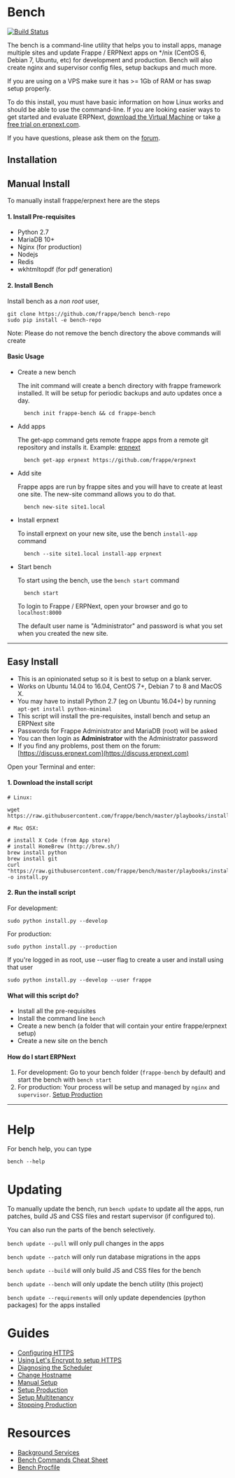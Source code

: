 # Bench

[![Build Status](https://travis-ci.org/frappe/bench.svg?branch=master)](https://travis-ci.org/frappe/bench)

The bench is a command-line utility that helps you to install apps, manage multiple sites and update Frappe / ERPNext apps on */nix (CentOS 6, Debian 7, Ubuntu, etc) for development and production. Bench will also create nginx and supervisor config files, setup backups and much more.

If you are using on a VPS make sure it has >= 1Gb of RAM or has swap setup properly.

To do this install, you must have basic information on how Linux works and should be able to use the command-line. If you are looking easier ways to get started and evaluate ERPNext, [download the Virtual Machine](https://erpnext.com/download) or take [a free trial on erpnext.com](https://erpnext.com/pricing).

If you have questions, please ask them on the [forum](https://discuss.erpnext.com/).

## Installation

## Manual Install

To manually install frappe/erpnext here are the steps

#### 1. Install Pre-requisites

- Python 2.7
- MariaDB 10+
- Nginx (for production)
- Nodejs
- Redis
- wkhtmltopdf (for pdf generation)

#### 2. Install Bench

Install bench as a *non root* user,

	git clone https://github.com/frappe/bench bench-repo
	sudo pip install -e bench-repo

Note: Please do not remove the bench directory the above commands will create

#### Basic Usage

* Create a new bench

	The init command will create a bench directory with frappe framework
	installed. It will be setup for periodic backups and auto updates once
	a day.

		bench init frappe-bench && cd frappe-bench

* Add apps

	The get-app command gets remote frappe apps from a remote git repository and installs it. Example: [erpnext](https://github.com/frappe/erpnext)

		bench get-app erpnext https://github.com/frappe/erpnext

* Add site

	Frappe apps are run by frappe sites and you will have to create at least one
	site. The new-site command allows you to do that.

		bench new-site site1.local

* Install erpnext

	To install erpnext on your new site, use the bench `install-app` command

		bench --site site1.local install-app erpnext

* Start bench

	To start using the bench, use the `bench start` command

		bench start

	To login to Frappe / ERPNext, open your browser and go to `localhost:8000`

	The default user name is "Administrator" and password is what you set when you created the new site.


---

## Easy Install

- This is an opinionated setup so it is best to setup on a blank server.
- Works on Ubuntu 14.04 to 16.04, CentOS 7+, Debian 7 to 8 and MacOS X.
- You may have to install Python 2.7 (eg on Ubuntu 16.04+) by running `apt-get install python-minimal`
- This script will install the pre-requisites, install bench and setup an ERPNext site
- Passwords for Frappe Administrator and MariaDB (root) will be asked
- You can then login as **Administrator** with the Administrator password
- If you find any problems, post them on the forum: [https://discuss.erpnext.com](https://discuss.erpnext.com)

Open your Terminal and enter:

#### 1. Download the install script

	# Linux:

	wget https://raw.githubusercontent.com/frappe/bench/master/playbooks/install.py

	# Mac OSX:

	# install X Code (from App store)
	# install HomeBrew (http://brew.sh/)
	brew install python
	brew install git
	curl "https://raw.githubusercontent.com/frappe/bench/master/playbooks/install.py" -o install.py

#### 2. Run the install script

For development:

	sudo python install.py --develop

For production:

	sudo python install.py --production

If you're logged in as root, use --user flag to create a user and install using that user

	sudo python install.py --develop --user frappe

#### What will this script do?

- Install all the pre-requisites
- Install the command line `bench`
- Create a new bench (a folder that will contain your entire frappe/erpnext setup)
- Create a new site on the bench

#### How do I start ERPNext

1. For development: Go to your bench folder (`frappe-bench` by default) and start the bench with `bench start`
2. For production: Your process will be setup and managed by `nginx` and `supervisor`. [Setup Production](https://frappe.github.io/frappe/user/en/bench/guides/setup-production.html)

---

Help
====

For bench help, you can type

	bench --help

Updating
========

To manually update the bench, run `bench update` to update all the apps, run
patches, build JS and CSS files and restart supervisor (if configured to).

You can also run the parts of the bench selectively.

`bench update --pull` will only pull changes in the apps

`bench update --patch` will only run database migrations in the apps

`bench update --build` will only build JS and CSS files for the bench

`bench update --bench` will only update the bench utility (this project)

`bench update --requirements` will only update dependencies (python packages) for the apps installed

Guides
=======
- [Configuring HTTPS](https://frappe.github.io/frappe/user/en/bench/guides/configuring-https.html)
- [Using Let's Encrypt to setup HTTPS](https://frappe.github.io/frappe/user/en/bench/guides/lets-encrypt-ssl-setup.html)
- [Diagnosing the Scheduler](https://frappe.github.io/frappe/user/en/bench/guides/diagnosing-the-scheduler.html)
- [Change Hostname](https://frappe.github.io/frappe/user/en/bench/guides/how-to-change-host-name-from-localhost.html)
- [Manual Setup](https://frappe.github.io/frappe/user/en/bench/guides/manual-setup.html)
- [Setup Production](https://frappe.github.io/frappe/user/en/bench/guides/setup-production.html)
- [Setup Multitenancy](https://frappe.github.io/frappe/user/en/bench/guides/setup-multitenancy.html)
- [Stopping Production](https://frappe.github.io/frappe/user/en/bench/guides/stop-production-and-start-development.html)


Resources
=======

- [Background Services](https://frappe.github.io/frappe/user/en/bench/resources/background-services.html)
- [Bench Commands Cheat Sheet](https://frappe.github.io/frappe/user/en/bench/resources/bench-commands-cheatsheet.html)
- [Bench Procfile](https://frappe.github.io/frappe/user/en/bench/resources/bench-procfile.html)
